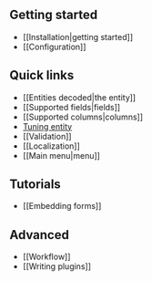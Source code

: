 Getting started
---------------

- [[Installation|getting started]]
- [[Configuration]]

Quick links
-----------

-   [[Entities decoded|the entity]]
-   [[Supported fields|fields]]
-   [[Supported columns|columns]]
-   [Tuning entity](/lazychaser/cruddy/wiki/schema#tuning)
-   [[Validation]]
-   [[Localization]]
-   [[Main menu|menu]]

Tutorials
---------

-   [[Embedding forms]]

Advanced
--------

-   [[Workflow]]
-   [[Writing plugins]]
